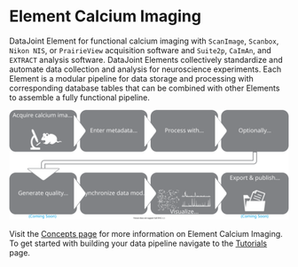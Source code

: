 # Element Calcium Imaging

DataJoint Element for functional calcium imaging with `ScanImage`, `Scanbox`,
`Nikon NIS`, or `PrairieView` acquisition software and `Suite2p`, `CaImAn`, and `EXTRACT` analysis software. DataJoint
Elements collectively standardize and automate data collection and analysis for neuroscience experiments. Each Element
is a modular pipeline for data storage and processing with corresponding database tables that can be combined with
other Elements to assemble a fully functional pipeline.

![diagram](https://raw.githubusercontent.com/datajoint/element-calcium-imaging/main/images/diagram_flowchart.svg)

Visit the [Concepts page](./concepts.md) for more information on Element Calcium Imaging.
To get started with building your data pipeline navigate to the 
[Tutorials](./tutorials/index.md) page.
